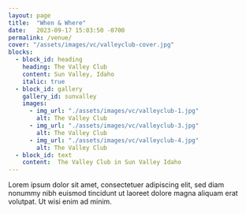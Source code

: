 ```yaml
---
layout: page
title:  "When & Where"
date:   2023-09-17 15:03:50 -0700
permalink: /venue/
cover: "/assets/images/vc/valleyclub-cover.jpg"
blocks:
  - block_id: heading
    heading: The Valley Club
    content: Sun Valley, Idaho
    italic: true
  - block_id: gallery
    gallery_id: sunvalley
    images:
      - img_url: "./assets/images/vc/valleyclub-1.jpg"
        alt: The Valley Club
      - img_url: "./assets/images/vc/valleyclub-3.jpg"
        alt: The Valley Club
      - img_url: "./assets/images/vc/valleyclub-4.jpg"
        alt: The Valley Club
  - block_id: text
    content:  The Valley Club in Sun Valley Idaho
---
```


Lorem ipsum dolor sit amet, consectetuer adipiscing elit, sed diam nonummy nibh euismod tincidunt ut laoreet dolore magna aliquam erat volutpat. Ut wisi enim ad minim.
